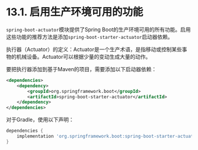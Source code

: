# 13.1. 启用生产环境可用的功能

`spring-boot-actuator`模块提供了Spring Boot的生产环境可用的所有功能。启用这些功能的推荐方法是添加`spring-boot-starter-actuator`启动器依赖。

<univ-note type="tip">

执行器（Actuator）的定义：Actuator是一个生产术语，是指移动或控制某些事物的机械设备。Actuator可以根据少量的变动生成大量的动作。

</univ-note>

要把执行器添加到基于Maven的项目，需要添加以下启动器依赖：

```xml
<dependencies>
    <dependency>
        <groupId>org.springframework.boot</groupId>
        <artifactId>spring-boot-starter-actuator</artifactId>
    </dependency>
</dependencies>
```

对于Gradle，使用以下声明：

```gradle
dependencies {
    implementation 'org.springframework.boot:spring-boot-starter-actuator'
}
```
